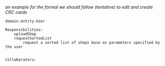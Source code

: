 _an example for the formal we should follow (tentative) to edit and create CRC cards_
```
domain.entity.User
    
Responsibilities:
    uploadShop
    requestSortedList
        request a sorted list of shops base on parameters specified by the user
    
    
Collaborators:

```